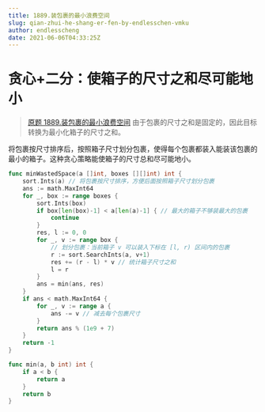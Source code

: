 ```yaml
---
title: 1889.装包裹的最小浪费空间
slug: qian-zhui-he-shang-er-fen-by-endlesschen-vmku
author: endlesscheng
date: 2021-06-06T04:33:25Z
---
```

# 贪心+二分：使箱子的尺寸之和尽可能地小
 
> [原题 1889.装包裹的最小浪费空间](https://leetcode.cn/problems/minimum-space-wasted-from-packaging)
由于包裹的尺寸之和是固定的，因此目标转换为最小化箱子的尺寸之和。

将包裹按尺寸排序后，按照箱子尺寸划分包裹，使得每个包裹都装入能装该包裹的最小的箱子。这种贪心策略能使箱子的尺寸总和尽可能地小。

```go
func minWastedSpace(a []int, boxes [][]int) int {
	sort.Ints(a) // 将包裹按尺寸排序，方便后面按照箱子尺寸划分包裹
	ans := math.MaxInt64
	for _, box := range boxes {
		sort.Ints(box)
		if box[len(box)-1] < a[len(a)-1] { // 最大的箱子不够装最大的包裹
			continue
		}
		res, l := 0, 0
		for _, v := range box {
			// 划分包裹：当前箱子 v 可以装入下标在 [l, r) 区间内的包裹
			r := sort.SearchInts(a, v+1)
			res += (r - l) * v // 统计箱子尺寸之和
			l = r
		}
		ans = min(ans, res)
	}
	if ans < math.MaxInt64 {
		for _, v := range a {
			ans -= v // 减去每个包裹尺寸
		}
		return ans % (1e9 + 7)
	}
	return -1
}

func min(a, b int) int {
	if a < b {
		return a
	}
	return b
}
```
